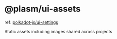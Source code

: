 # @plasm/ui-assets

ref: [polkadot-js/ui-settings](https://github.com/polkadot-js/ui/packages/ui-settings)

Static assets including images shared across projects
